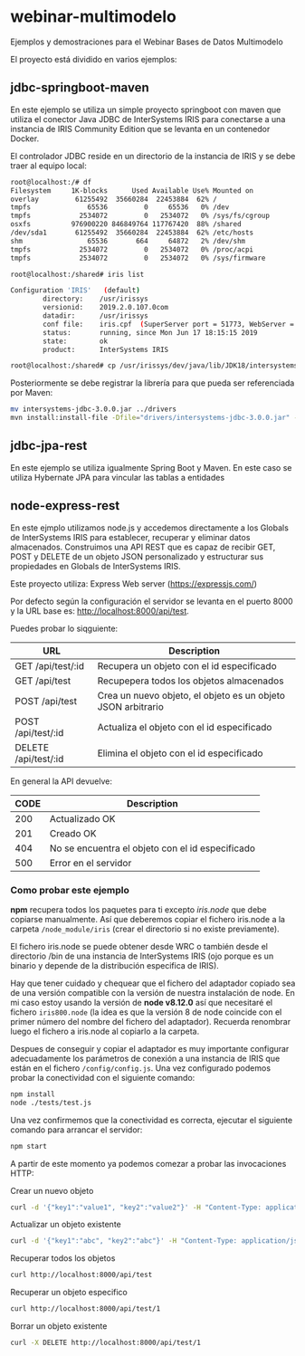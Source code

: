 # webinar-multimodelo

Ejemplos y demostraciones para el Webinar Bases de Datos Multimodelo

El proyecto está dividido en varios ejemplos:

## jdbc-springboot-maven

En este ejemplo se utiliza un simple proyecto springboot con maven que utiliza el conector Java JDBC de InterSystems IRIS para conectarse a una instancia de IRIS Community Edition que se levanta en un contenedor Docker.

El controlador JDBC reside en un directorio de la instancia de IRIS y se debe traer al equipo local:

```bash
root@localhost:/# df
Filesystem     1K-blocks      Used Available Use% Mounted on
overlay         61255492  35660284  22453884  62% /
tmpfs              65536         0     65536   0% /dev
tmpfs            2534072         0   2534072   0% /sys/fs/cgroup
osxfs          976900220 846849764 117767420  88% /shared
/dev/sda1       61255492  35660284  22453884  62% /etc/hosts
shm                65536       664     64872   2% /dev/shm
tmpfs            2534072         0   2534072   0% /proc/acpi
tmpfs            2534072         0   2534072   0% /sys/firmware

root@localhost:/shared# iris list

Configuration 'IRIS'   (default)
        directory:    /usr/irissys
        versionid:    2019.2.0.107.0com
        datadir:      /usr/irissys
        conf file:    iris.cpf  (SuperServer port = 51773, WebServer = 52773)
        status:       running, since Mon Jun 17 18:15:15 2019
        state:        ok
        product:      InterSystems IRIS

root@localhost:/shared# cp /usr/irissys/dev/java/lib/JDK18/intersystems-jdbc-3.0.0.jar /shared/
```

Posteriormente se debe registrar la librería para que pueda ser referenciada por Maven:

```bash
mv intersystems-jdbc-3.0.0.jar ../drivers
mvn install:install-file -Dfile="drivers/intersystems-jdbc-3.0.0.jar" -DgroupId="com.intersystems.jdbc" -DartifactId="IRISDriver" -Dversion="3.0.0" -Dpackaging=jar
```

## jdbc-jpa-rest

En este ejemplo se utiliza igualmente Spring Boot y Maven. En este caso se utiliza Hybernate JPA para vincular las tablas a entidades

## node-express-rest

En este ejmplo utilizamos node.js y accedemos directamente a los Globals de InterSystems IRIS para establecer, recuperar y eliminar datos almacenados. Construimos una API REST que es capaz de recibir GET, POST y DELETE de un objeto JSON personalizado y estructurar sus propiedades en Globals de InterSystems IRIS.

Este proyecto utiliza:
Express Web server (<https://expressjs.com/>)

Por defecto según la configuración el servidor se levanta en el puerto 8000 y la URL base es:
 <http://localhost:8000/api/test>.

Puedes probar lo siqguiente:

URL | Description
--- | -----------
GET /api/test/:id | Recupera un objeto con el id especificado
GET /api/test| Recupepera todos los objetos almacenados
POST /api/test| Crea un nuevo objeto, el objeto es un objeto JSON arbitrario
POST /api/test/:id | Actualiza el objeto con el id especificado
DELETE /api/test/:id| Elimina el objeto con el id especificado

En general la API devuelve:

CODE | Description
---- | -----------
200 | Actualizado OK
201 | Creado OK
404 | No se encuentra el objeto con el id especificado
500 | Error en el servidor

### Como probar este ejemplo

**npm** recupera todos los paquetes para ti excepto *iris.node* que debe copiarse manualmente. Así que deberemos copiar el fichero iris.node a la carpeta `/node_module/iris` (crear el directorio si no existe previamente).

El fichero iris.node se puede obtener desde WRC o también desde el directorio /bin de una instancia de InterSystems IRIS (ojo porque es un binario y depende de la distribución especifica de IRIS).

Hay que tener cuidado y chequear que el fichero del adaptador copiado sea de una versión compatible con la versión de nuestra instalación de node. En mi caso estoy usando la versión de **node v8.12.0** así que necesitaré el fichero `iris800.node` (la idea es que la versión 8 de node coincide con el primer número del nombre del fichero del adaptador). Recuerda renombrar luego el fichero a iris.node al copiarlo a la carpeta.

Despues de conseguir y copiar el adaptador es muy importante configurar adecuadamente los parámetros de conexión a una instancia de IRIS que están en el fichero `/config/config.js`. Una vez configurado podemos probar la conectividad con el siguiente comando:

```bash
npm install
node ./tests/test.js
```

Una vez confirmemos que la conectividad es correcta, ejecutar el siguiente comando para arrancar el servidor:

```bash
npm start
```

A partir de este momento ya podemos comezar a probar las invocaciones HTTP:

Crear un nuevo objeto

```bash
curl -d '{"key1":"value1", "key2":"value2"}' -H "Content-Type: application/json" -X POST http://localhost:8000/api/test
```

Actualizar un objeto existente

```bash
curl -d '{"key1":"abc", "key2":"abc"}' -H "Content-Type: application/json" -X POST http://localhost:8000/api/test/1
```

Recuperar todos los objetos

```bash
curl http://localhost:8000/api/test
```

Recuperar un objeto especifico

```bash
curl http://localhost:8000/api/test/1
```

Borrar un objeto existente

```bash
curl -X DELETE http://localhost:8000/api/test/1
```
